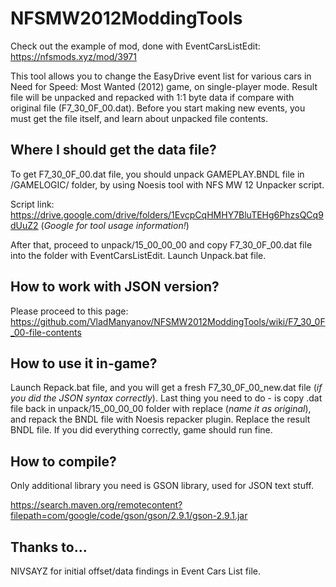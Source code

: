 # NFSMW2012ModdingTools
Check out the example of mod, done with EventCarsListEdit: https://nfsmods.xyz/mod/3971

This tool allows you to change the EasyDrive event list for various cars in Need for Speed: Most Wanted (2012) game, on single-player mode.
Result file will be unpacked and repacked with 1:1 byte data if compare with original file (F7_30_0F_00.dat).
Before you start making new events, you must get the file itself, and learn about unpacked file contents.

## Where I should get the data file?
To get F7_30_0F_00.dat file, you should unpack GAMEPLAY.BNDL file in /GAMELOGIC/ folder, by using Noesis tool with NFS MW 12 Unpacker script.

Script link: https://drive.google.com/drive/folders/1EvcpCqHMHY7BluTEHg6PhzsQCq9dUuZ2
(*Google for tool usage information!*)

After that, proceed to unpack/15_00_00_00 and copy F7_30_0F_00.dat file into the folder with EventCarsListEdit. Launch Unpack.bat file.

## How to work with JSON version?
Please proceed to this page: https://github.com/VladManyanov/NFSMW2012ModdingTools/wiki/F7_30_0F_00-file-contents

## How to use it in-game?
Launch Repack.bat file, and you will get a fresh F7_30_0F_00_new.dat file (*if you did the JSON syntax correctly*). Last thing you need to do - is copy .dat file back in unpack/15_00_00_00 folder with replace (*name it as original*), and repack the BNDL file with Noesis repacker plugin. 
Replace the result BNDL file. If you did everything correctly, game should run fine.

## How to compile?
Only additional library you need is GSON library, used for JSON text stuff.

https://search.maven.org/remotecontent?filepath=com/google/code/gson/gson/2.9.1/gson-2.9.1.jar

## Thanks to...
NIVSAYZ for initial offset/data findings in Event Cars List file.
